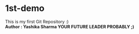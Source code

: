 # 1st-demo
This is my first Git Repository :)
<b> <br>
Author : Yashika Sharma
YOUR FUTURE LEADER PROBABLY ;)
</b></br>
